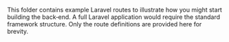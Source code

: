 This folder contains example Laravel routes to illustrate how you might
start building the back‑end. A full Laravel application would require the
standard framework structure. Only the route definitions are provided here
for brevity.
